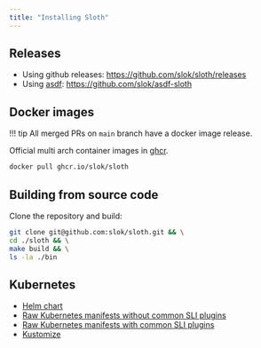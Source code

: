 ```yaml
---
title: "Installing Sloth"
---
```


## Releases

- Using github releases: https://github.com/slok/sloth/releases
- Using [asdf]: https://github.com/slok/asdf-sloth

## Docker images

!!! tip
    All merged PRs on `main` branch have a docker image release.


Official multi arch container images in [ghcr](https://github.com/slok/sloth/pkgs/container/sloth).

```bash
docker pull ghcr.io/slok/sloth
```

## Building from source code

Clone the repository and build:

```bash
git clone git@github.com:slok/sloth.git && \
cd ./sloth && \
make build && \
ls -la ./bin
```

## Kubernetes

- [Helm chart][chart]
- [Raw Kubernetes manifests without common SLI plugins][raw-no-plugins]
- [Raw Kubernetes manifests with common SLI plugins][raw-plugins]
- [Kustomize]

[chart]: https://github.com/slok/sloth/tree/main/deploy/kubernetes/helm
[raw-no-plugins]: https://raw.githubusercontent.com/slok/sloth/main/deploy/kubernetes/raw/sloth.yaml
[raw-plugins]: https://raw.githubusercontent.com/slok/sloth/main/deploy/kubernetes/raw/sloth-with-common-plugins.yaml
[kustomize]: https://raw.githubusercontent.com/slok/sloth/main/deploy/kubernetes/kustomization.yaml
[asdf]: https://asdf-vm.com/
